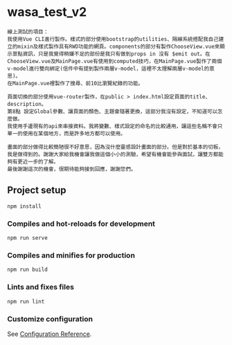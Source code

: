 # wasa_test_v2
```
線上測試的項目：
我使用Vue CLI進行製作。樣式的部分使用bootstrap的utilities、隔線系統搭配我自己建立的mixin及樣式製作具有RWD功能的網頁。components的部分有製作ChooseView.vue來顯示景點資訊，只是我覺得稍嫌不足的部份是我只有做到props in 沒有 $emit out。在ChooseView.vue及MainPage.vue有使用到computed技巧，在MainPage.vue製作了兩個v-model進行雙向綁定(信件中有提到製作兩層v-model，這裡不太理解兩層v-model的意思)。
在MainPage.vue裡製作了搜尋、前10比瀏覽紀錄的功能。

頁面切換的部分使用vue-router製作，在public > index.html設定頁面的title、description。
第8點 設定Global參數、讓頁面的顏色、主題會隨著更換，這部分我沒有設定，不知道可以怎麼做。
我使用手邊現有的api來串接資料。我將變數、樣式設定的命名的比較通用，讓這些名稱不會只單一的使用在某個地方，而是許多地方都可以使用。

畫面的部分做得比較簡陋很不好意思，因為沒什麼靈感設計畫面的部分。但是對於基本的切板，我是做得到的。謝謝大家給我機會讓我做這個小小的測驗，希望有機會能參與面試，讓雙方都能夠有更近一步的了解。
最後謝謝這次的機會，很期待能夠接到回應，謝謝您們。
```
## Project setup
```
npm install
```

### Compiles and hot-reloads for development
```
npm run serve
```

### Compiles and minifies for production
```
npm run build
```

### Lints and fixes files
```
npm run lint
```

### Customize configuration
See [Configuration Reference](https://cli.vuejs.org/config/).

